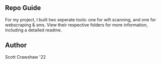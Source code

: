 ## Repo Guide
For my project, I built two seperate tools: one for wifi scanning, and one for webscraping & sms. View their respective folders for more information, including a detailed readme.

## Author
Scott Crawshaw '22